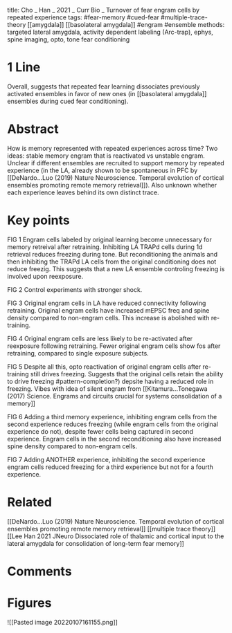 title: Cho _ Han _ 2021 _ Curr Bio _ Turnover of fear engram cells by repeated experience
tags: #fear-memory #cued-fear #multiple-trace-theory [[amygdala]] [[basolateral amygdala]] #engram #ensemble 
methods: targeted lateral amygdala, activity dependent labeling (Arc-trap), ephys, spine imaging, opto, tone fear conditioning

# 1 Line
Overall, suggests that repeated fear learning dissociates previously activated ensembles in favor of new ones (in [[basolateral amygdala]] ensembles during cued fear conditioning).

# Abstract
How is memory represented with repeated experiences across time? Two ideas: stable memory engram that is reactivated vs unstable engram. Unclear if different ensembles are recruited to support memory by repeated experience (in the LA, already shown to be spontaneous in PFC by [[DeNardo...Luo (2019) Nature Neuroscience. Temporal evolution of cortical ensembles promoting remote memory retrieval]]). Also unknown whether each experience leaves behind its own distinct trace.

# Key points
FIG 1 Engram cells labeled by original learning become unnecessary for memory retreival after retraining. Inhibiting LA TRAPd cells during 1d retrieval reduces freezing during tone. But reconditioning the animals and then inhibiting the TRAPd LA cells from the original conditioning does not reduce freezig. This suggests that a new LA ensemble controling freezing is involved upon reexposure. 

FIG 2 Control experiments with stronger shock.

FIG 3 Original engram cells in LA have reduced connectivity following retraining. Original engram cells have increased mEPSC freq and spine density compared to non-engram cells. This increase is abolished with re-training. 

FIG 4 Original engram cells are less likely to be re-activated after reexposure following retraining. Fewer original engram cells show fos after retraining, compared to single exposure subjects. 

FIG 5 Despite all this, opto reactivation of original engram cells after re-training still drives freezing. Suggests that the original cells retain the ability to drive freezing #pattern-completion?) depsite having a reduced role in freezing. Vibes with idea of silent engram from [[Kitamura...Tonegawa (2017) Science. Engrams and circuits crucial for systems consolidation of a memory]]

FIG 6 Adding a third memory experience, inhibiting engram cells from the second experience reduces freezing (while engram cells from the original experience do not), despite fewer cells being captured in second experience. Engram cells in the second reconditioning also have increased spine density compared to non-engram cells. 

FIG 7 Adding ANOTHER experience, inhibiting the second experience engram cells reduced freezing for a third experience but not for a fourth experience.

# Related
[[DeNardo...Luo (2019) Nature Neuroscience. Temporal evolution of cortical ensembles promoting remote memory retrieval]]
[[multiple trace theory]]
[[Lee Han 2021 JNeuro Dissociated role of thalamic and cortical input to the lateral amygdala for consolidation of long-term fear memory]]


# Comments

# Figures
![[Pasted image 20220107161155.png]]